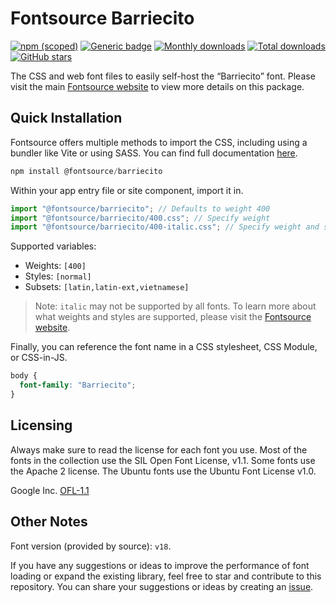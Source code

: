 # Fontsource Barriecito

[![npm (scoped)](https://img.shields.io/npm/v/@fontsource/barriecito?color=brightgreen)](https://www.npmjs.com/package/@fontsource/barriecito) [![Generic badge](https://img.shields.io/badge/fontsource-passing-brightgreen)](https://github.com/fontsource/fontsource) [![Monthly downloads](https://badgen.net/npm/dm/@fontsource/barriecito)](https://github.com/fontsource/fontsource) [![Total downloads](https://badgen.net/npm/dt/@fontsource/barriecito)](https://github.com/fontsource/fontsource) [![GitHub stars](https://img.shields.io/github/stars/fontsource/fontsource.svg?style=social&label=Star)](https://github.com/fontsource/fontsource/stargazers)

The CSS and web font files to easily self-host the “Barriecito” font. Please visit the main [Fontsource website](https://fontsource.org/fonts/barriecito) to view more details on this package.

## Quick Installation

Fontsource offers multiple methods to import the CSS, including using a bundler like Vite or using SASS. You can find full documentation [here](https://fontsource.org/docs/getting-started/introduction).

```javascript
npm install @fontsource/barriecito
```

Within your app entry file or site component, import it in.

```javascript
import "@fontsource/barriecito"; // Defaults to weight 400
import "@fontsource/barriecito/400.css"; // Specify weight
import "@fontsource/barriecito/400-italic.css"; // Specify weight and style
```

Supported variables:
- Weights: `[400]`
- Styles: `[normal]`
- Subsets: `[latin,latin-ext,vietnamese]`

> Note: `italic` may not be supported by all fonts. To learn more about what weights and styles are supported, please visit the [Fontsource website](https://fontsource.org/fonts/barriecito).

Finally, you can reference the font name in a CSS stylesheet, CSS Module, or CSS-in-JS.

```css
body {
  font-family: "Barriecito";
}
```

## Licensing
Always make sure to read the license for each font you use. Most of the fonts in the collection use the SIL Open Font License, v1.1. Some fonts use the Apache 2 license. The Ubuntu fonts use the Ubuntu Font License v1.0.

Google Inc.
[OFL-1.1](http://scripts.sil.org/OFL)

## Other Notes
Font version (provided by source): `v18`.

If you have any suggestions or ideas to improve the performance of font loading or expand the existing library, feel free to star and contribute to this repository. You can share your suggestions or ideas by creating an [issue](https://github.com/fontsource/fontsource/issues).